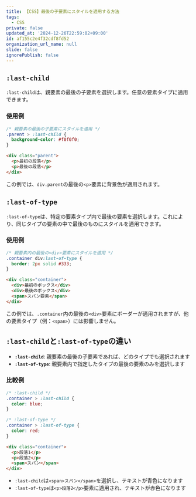 ```yaml
---
title: 【CSS】最後の子要素にスタイルを適用する方法
tags:
  - CSS
private: false
updated_at: '2024-12-26T22:59:02+09:00'
id: af155c2e4f32cdf8fd52
organization_url_name: null
slide: false
ignorePublish: false
---
```

## `:last-child`

`:last-child`は、親要素の最後の子要素を選択します。任意の要素タイプに適用できます。

### 使用例

```css
/* 親要素の最後の子要素にスタイルを適用 */
.parent > :last-child {
  background-color: #f0f0f0;
}
```

```html
<div class="parent">
  <p>最初の段落</p>
  <p>最後の段落</p>
</div>
```

この例では、`div.parent`の最後の`<p>`要素に背景色が適用されます。

## `:last-of-type`

`:last-of-type`は、特定の要素タイプ内で最後の要素を選択します。これにより、同じタイプの要素の中で最後のものにスタイルを適用できます。

### 使用例

```css
/* 親要素内の最後の<div>要素にスタイルを適用 */
.container div:last-of-type {
  border: 2px solid #333;
}
```

```html
<div class="container">
  <div>最初のボックス</div>
  <div>最後のボックス</div>
  <span>スパン要素</span>
</div>
```

この例では、`.container`内の最後の`<div>`要素にボーダーが適用されますが、他の要素タイプ（例：`<span>`）には影響しません。

## `:last-child`と`:last-of-type`の違い

- **`:last-child`**: 親要素の最後の子要素であれば、どのタイプでも選択されます
- **`:last-of-type`**: 親要素内で指定したタイプの最後の要素のみを選択します

### 比較例

```css
/* :last-child */
.container > :last-child {
  color: blue;
}

/* :last-of-type */
.container > :last-of-type {
  color: red;
}
```

```html
<div class="container">
  <p>段落1</p>
  <p>段落2</p>
  <span>スパン</span>
</div>
```

- `:last-child`は`<span>スパン</span>`を選択し、テキストが青色になります
- `:last-of-type`は`<p>段落2</p>`要素に適用され、テキストが赤色になります
